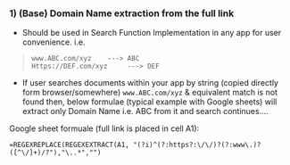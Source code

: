 ### 1) (Base) Domain Name extraction from the full link
- Should be used in Search Function Implementation in any app for user convenience. i.e.
> ` www.ABC.com/xyz    ---> ABC                     Https://DEF.com/xyz     ---> DEF `

- If user searches documents within your app by string (copied directly form browser/somewhere) ` www.ABC.com/xyz ` & equivalent match is not found then, below formulae (typical example with Google sheets) will extract only Domain Name i.e. ABC from it and search continues....


Google sheet formuale (full link is placed in cell A1): 
```
=REGEXREPLACE(REGEXEXTRACT(A1, "(?i)^(?:https?:\/\/)?(?:www\.)?([^\/]+)/?"),"\..*","") 
```
